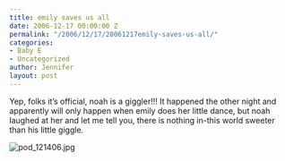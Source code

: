 ```yaml
---
title: emily saves us all
date: 2006-12-17 00:00:00 Z
permalink: "/2006/12/17/20061217emily-saves-us-all/"
categories:
- Baby E
- Uncategorized
author: Jennifer
layout: post
---
```


Yep, folks it&#8217;s official, noah is a giggler!!! It happened the other night and apparently will only happen when emily does her little dance, but noah laughed at her and let me tell you, there is nothing in-this world sweeter than his little giggle.

<img id="image84" alt="pod_121406.jpg" src="/teamelam/assets/images/emily-saves-us-all/1166055479000-missing.jpg" />
